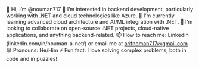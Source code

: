 👋 Hi, I’m @nouman717
👀 I’m interested in backend development, particularly working with .NET and cloud technologies like Azure.
🌱 I’m currently learning advanced cloud architecture and AI/ML integration with .NET.
💞️ I’m looking to collaborate on open-source .NET projects, cloud-native applications, and anything backend-related.
📫 How to reach me: LinkedIn (linkedin.com/in/nouman-a-net/) or email me at arifnoman717@gmail.com
😄 Pronouns: He/Him
⚡ Fun fact: I love solving complex problems, both in code and in puzzles!


